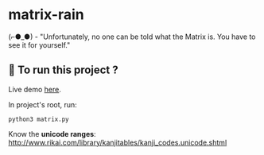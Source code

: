 # matrix-rain

(⌐●_●) - "Unfortunately, no one can be told what the Matrix is. You have to see it for yourself."

## :runner: To run this project ?

Live demo [here](https://repl.it/repls/PracticalCharmingStartups).

In project's root, run:

`python3 matrix.py`

Know the **unicode ranges**: http://www.rikai.com/library/kanjitables/kanji_codes.unicode.shtml